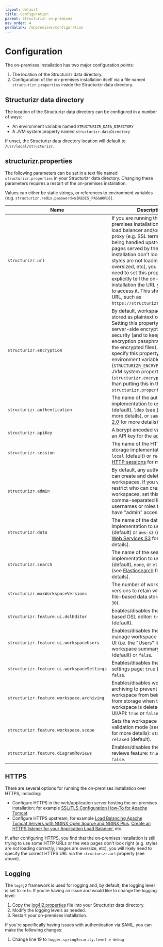 ```yaml
---
layout: default
title: Configuration
parent: Structurizr on-premises
nav_order: 4
permalink: /onpremises/configuration
---
```


# Configuration

The on-premises installation has two major configuration points:

1. The location of the Structurizr data directory.
2. Configuration of the on-premises installation itself via a file named `structurizr.properties` inside the Structurizr data directory.

## Structurizr data directory

The location of the Structurizr data directory can be configured in a number of ways:

- An environment variable named `STRUCTURIZR_DATA_DIRECTORY`
- A JVM system property named `structurizr.dataDirectory`

If unset, the Structurizr data directory location will default to `/usr/local/structurizr`.

## structurizr.properties

The following parameters can be set in a text file named `structurizr.properties` in your Structurizr data directory.
Changing these parameters requires a restart of the on-premises installation.

Values can either be static strings, or references to environment variables
(e.g. `structurizr.redis.password=${REDIS_PASSWORD}`).

| Name                                       | Description                                                                                                                                                                                                                                                                                                                                                                                                                                                                      |
|--------------------------------------------|----------------------------------------------------------------------------------------------------------------------------------------------------------------------------------------------------------------------------------------------------------------------------------------------------------------------------------------------------------------------------------------------------------------------------------------------------------------------------------|
| `structurizr.url`                          | If you are running the on-premises installation behind a load balancer and/or reverse-proxy (e.g. SSL termination is being handled upstream), or the pages served by the on-premises installation don't look right (e.g. styles are not loading, images are oversized, etc), you will likely need to set this property to explicitly tell the on-premises installation the URL you are using to access it. This should be a full URL, such as `https://structurizr.example.com`. |
| `structurizr.encryption`                   | By default, workspace data is stored as plaintext on disk. Setting this property will enable server-side encryption. For better security (and to keep the encryption passphrase away from the encrypted files), you can specify this property as an environment variable (`STRUCTURIZR_ENCRYPTION`) or a JVM system property (`structurizr.encryption`), rather than putting this in the `structurizr.properties` file.                                                          |                                            
| `structurizr.authentication`               | The name of the authentication implementation to use: `file` (default), `ldap` (see [LDAP](authentication#ldap) for more details), or `saml` (see [SAML 2.0](authentication#saml-20) for more details).                                                                                                                                                                                                                                                                          |
| `structurizr.apiKey`                       | A bcrypt encoded value to use as an API key for the [admin API](api#admin-api).                                                                                                                                                                                                                                                                                                                                                                                                  |
| `structurizr.session`                      | The name of the HTTP session storage implementation to use: `local` (default) or `redis`. See [HTTP sessions](http-sessions) for more details.                                                                                                                                                                                                                                                                                                                                   |
| `structurizr.admin`                        | By default, any authenticated user can create and delete workspaces. If you would like to restrict who can create and delete workspaces, set this property to a comma-separated list of usernames or roles that should have "admin" access.                                                                                                                                                                                                                                      |
| `structurizr.data`                         | The name of the data storage implementation to use: `file` (default) or `aws-s3` (see [Amazon Web Services S3](data-storage#amazon-web-services-s3) for more details).                                                                                                                                                                                                                                                                                                           |
| `structurizr.search`                       | The name of the search implementation to use: `lucene` (default), `none`, or `elasticsearch` (see [Elasticsearch](data-storage#elasticsearch) for more details).                                                                                                                                                                                                                                                                                                                 |
| `structurizr.maxWorkspaceVersions`         | The number of workspace versions to retain when using file-based data storage (default; `30`).                                                                                                                                                                                                                                                                                                                                                                                   |
| `structurizr.feature.ui.dslEditor`         | Enables/disables the browser-based DSL editor: `true` or `false` (default).                                                                                                                                                                                                                                                                                                                                                                                                      |
| `structurizr.feature.ui.workspaceUsers`    | Enables/disables the ability to manage workspace users via the UI (i.e. the "Users" link on the workspace summary pages): `true` (default) or `false`.                                                                                                                                                                                                                                                                                                                           |
| `structurizr.feature.ui.workspaceSettings` | Enables/disables the workspace settings page: `true` (default) or `false`.                                                                                                                                                                                                                                                                                                                                                                                                       |
| `structurizr.feature.workspace.archiving`  | Enables/disables workspace archiving to prevent the workspace from being deleted from storage when the workspace is deleted via the UI/API: `true` or `false` (default)                                                                                                                                                                                                                                                                                                          |
| `structurizr.feature.workspace.scope`      | Sets the workspace scope validation mode (see [Workspaces](/workspaces) for more details): `strict` or `relaxed` (default).                                                                                                                                                                                                                                                                                                                                                      |
| `structurizr.feature.diagramReviews`       | Enables/disables the diagram reviews feature: `true` (default) or `false`.                                                                                                                                                                                                                                                                                                                                                                                                       |

## HTTPS

There are several options for running the on-premises installation over HTTPS, including:

- Configure HTTPS in the web/application server hosting the on-premises installation; for example [SSL/TLS Configuration How-To for Apache Tomcat](https://tomcat.apache.org/tomcat-9.0-doc/ssl-howto.html).
- Configure HTTPS upstream; for example [Load Balancing Apache Tomcat Servers with NGINX Open Source and NGINX Plus](https://docs.nginx.com/nginx/deployment-guides/load-balance-third-party/apache-tomcat/), [Create an HTTPS listener for your Application Load Balancer](https://docs.aws.amazon.com/elasticloadbalancing/latest/application/create-https-listener.html), etc.

If, after configuring HTTPS, you find that the on-premises installation is still trying to use some HTTP URLs
or the web pages don't look right (e.g. styles are not loading correctly, images are oversize, etc),
you will likely need to specify the correct HTTPS URL via the `structurizr.url` property (see above).

## Logging

The `log4j2` framework is used for logging and, by default, the logging level is set to `info`.
If you're having an issue and would like to change the logging level:

1. Copy the [log4j2.properties](https://github.com/structurizr/onpremises/blob/main/structurizr-onpremises/src/main/resources/log4j2.properties) file into your Structurizr data directory.
2. Modify the logging levels as needed.
3. Restart your on-premises installation.

If you're specifically having issues with authentication via SAML, you can make the following changes:

1. Change line 19 to `logger.springSecurity.level = debug`
